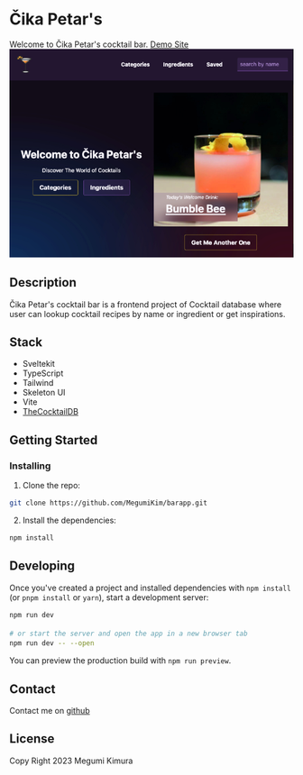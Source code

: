 # Čika Petar's

Welcome to Čika Petar's cocktail bar.
[Demo Site](https://bar.megumi.no/)
![Preview](src/lib/barThumb.jpg)

## Description

Čika Petar's cocktail bar is a frontend project of Cocktail database where user can lookup cocktail recipes by name or ingredient or get inspirations.

## Stack

- Sveltekit
- TypeScript
- Tailwind
- Skeleton UI
- Vite
- [TheCocktailDB](https://www.thecocktaildb.com/api.php)

## Getting Started

### Installing

1. Clone the repo:

```bash
git clone https://github.com/MegumiKim/barapp.git
```

2. Install the dependencies:

```bash
npm install
```

## Developing

Once you've created a project and installed dependencies with `npm install` (or `pnpm install` or `yarn`), start a development server:

```bash
npm run dev

# or start the server and open the app in a new browser tab
npm run dev -- --open
```

You can preview the production build with `npm run preview`.

## Contact

Contact me on [github](https://github.com/MegumiKim)

## License

Copy Right 2023 Megumi Kimura
